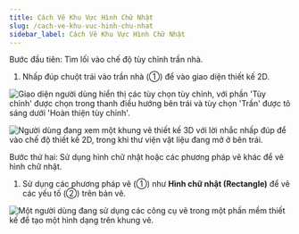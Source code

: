 ```yaml
---
title: Cách Vẽ Khu Vực Hình Chữ Nhật
slug: /cach-ve-khu-vuc-hinh-chu-nhat
sidebar_label: Cách Vẽ Khu Vực Hình Chữ Nhật
---
```


Bước đầu tiên: Tìm lối vào chế độ tùy chỉnh trần nhà.

1. Nhấp đúp chuột trái vào trần nhà (①) để vào giao diện thiết kế 2D.

![Giao diện người dùng hiển thị các tùy chọn tùy chỉnh, với phần 'Tùy chỉnh' được chọn trong thanh điều hướng bên trái và tùy chọn 'Trần' được tô sáng dưới 'Hoàn thiện tùy chỉnh'.](https://storage.googleapis.com/jegavn_kb/images/35edc506-d9c5-4064-9df1-d38b92493bf3.png)

![Người dùng đang xem một khung vẽ thiết kế 3D với lời nhắc nhấp đúp để vào chế độ thiết kế 2D, trong khi thư viện vật liệu đang mở ở bên trái.](https://storage.googleapis.com/jegavn_kb/images/80864d0a-44d6-4c10-b2cb-fcf7bd8528d9.png)

Bước thứ hai: Sử dụng hình chữ nhật hoặc các phương pháp vẽ khác để vẽ hình chữ nhật.

1. Sử dụng các phương pháp vẽ (①) như **Hình chữ nhật (Rectangle)** để vẽ các yếu tố (②) trên bản vẽ.

![Một người dùng đang sử dụng các công cụ vẽ trong một phần mềm thiết kế để tạo một hình dạng trên khung vẽ.](https://storage.googleapis.com/jegavn_kb/images/05b5bb86-8568-4c28-b476-642a2d02d03e.png)
